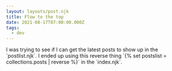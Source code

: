 ```yaml
---
layout: layouts/post.njk
title: Flow to the top
date: 2021-08-17T07:00:00.000Z
tags:
  - dev
---
```

I was trying to see if I can get the latest posts to show up in the \`postlist.njk\`. I ended up using this reverse thing \`{% set postslist = collections.posts | reverse %}\` in the \`index.njk\`.